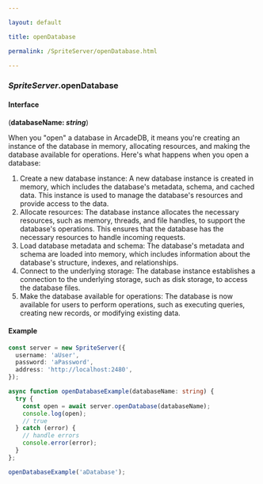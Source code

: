 ```yaml
---

layout: default

title: openDatabase

permalink: /SpriteServer/openDatabase.html

---
```


### _SpriteServer_.openDatabase

#### Interface

(**databaseName: *string***)

When you "open" a database in ArcadeDB, it means you're creating an instance of the database in memory, allocating resources, and making the database available for operations. Here's what happens when you open a database:

1. Create a new database instance: A new database instance is created in memory, which includes the database's metadata, schema, and cached data. This instance is used to manage the database's resources and provide access to the data.
2. Allocate resources: The database instance allocates the necessary resources, such as memory, threads, and file handles, to support the database's operations. This ensures that the database has the necessary resources to handle incoming requests.
3. Load database metadata and schema: The database's metadata and schema are loaded into memory, which includes information about the database's structure, indexes, and relationships.
4. Connect to the underlying storage: The database instance establishes a connection to the underlying storage, such as disk storage, to access the database files.
5. Make the database available for operations: The database is now available for users to perform operations, such as executing queries, creating new records, or modifying existing data.

#### Example

```ts
const server = new SpriteServer({
  username: 'aUser',
  password: 'aPassword',
  address: 'http://localhost:2480',
});

async function openDatabaseExample(databaseName: string) {
  try {
    const open = await server.openDatabase(databaseName);
    console.log(open);
    // true
  } catch (error) {
    // handle errors
    console.error(error);
  }
};

openDatabaseExample('aDatabase');
```


